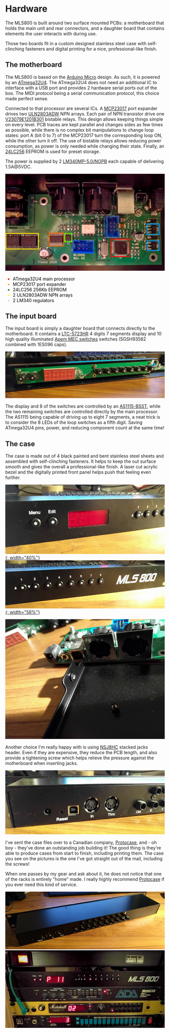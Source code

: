 # Hardware

The MLS800 is built around two surface mounted PCBs: a motherboard that holds the main unit and rear connectors, and a daughter board that contains elements the user interacts with during use.  

Those two boards fit in a custom designed stainless steel case with self-clinching fasteners and digital printing for a nice, professional-like finish.

## The motherboard

The MLS800 is based on the [Arduino Micro](https://store.arduino.cc/usa/arduino-micro) design. As such, it is powered by an [ATmega32U4](https://www.microchip.com/wwwproducts/en/ATmega32U4). The ATmega32U4 does not need an additional IC to interface with a USB port and provides 2 hardware serial ports out of the box. The MIDI protocol being a serial communication protocol, this choice made perfect sense.  

Connected to that processor are several ICs. A [MCP23017](https://www.microchip.com/wwwproducts/en/MCP23017) port expander drives two [ULN2803ADW](https://www.ti.com/store/ti/en/p/product?p=ULN2803ADW) NPN arrays. Each pair of NPN transistor drive one [V23079E1201B301](https://www.te.com/usa-en/product-6-1393788-8.html) bistable relays. This design allows keeping things simple on every level. PCB traces are kept parallel and changes sides as few times as possible, while there is no complex bit manipulations to change loop states: port A (bit 0 to 7) of the MCP23017 turn the corresponding loop ON, while the other turn it off. The use of bistable relays allows reducing power consumption, as power is only needed while changing their state. Finally, an [24LC256](https://www.microchip.com/wwwproducts/en/en010828) EEPROM is used for preset storage.

The power is supplied by 2 [LM340MP-5.0/NOPB](https://www.ti.com/store/ti/en/p/product/?p=LM340MP-5.0/NOPB) each capable of delivering 1.5A@5VDC.

![Main components iFixit style](assets/hardware-motherboard-ifixit.jpg)

<ul>
    <li style="color:red">
        <span style="color:black">ATmega32U4 main processor</span>
    </li>
    <li style="color:orange">
        <span style="color:black">MCP23017 port expander</span>
    </li>
    <li style="color:green">
        <span style="color:black">24LC256 256Kb EEPROM</span>
    </li>
    <li style="color:yellow">
        <span style="color:black">2 ULN2803ADW NPN arrays</span>
    </li>
    <li style="color:lightblue">
        <span style="color:black">2 LM340 regulators</span>
    </li>
</ul>

## The input board

The input board is simply a daughter board that connects directly to the motherboard. It contains a [LTC-5723HR](http://optoelectronics.liteon.com/upload/download/DS-30-96-124/C5723HR.pdf) 4 digits 7 segments display and 10 high quality illuminated [Apem MEC switches](https://www.apem.com/int/29-mec-switches) switches (5GSH93582 combined with 1ES096 caps).

[![Daughterboard](assets/hardware-daughterboard.jpg)](assets/large/hardware-daughterboard.jpg)

The display and 8 of the switches are controlled by an [AS1115-BSST](https://ams.com/as1115), while the two remaining switches are controlled directly by the main processor. The AS1115 being capable of driving up to eight 7 segments, a neat trick is to consider the 8 LEDs of the loop switches as a fifth digit. Saving ATmega32U4 pins, power, and reducing component count at the same time!

## The case

The case is made out of 4 black painted and bent stainless steel sheets and assembled with self-clinching fasteners. It helps to keep the out surface smooth and gives the overall a professional-like finish. A laser cut acrylic bezel and the digitally printed front panel helps push that feeling even further.

[![Rack front left](assets/hardware-rack-front-left.jpg){: width="40%"}](assets/large/hardware-rack-front-left.jpg)&nbsp;&nbsp;
[![Rack front right](assets/hardware-rack-front-right.jpg){: width="58%"}](assets/large/hardware-rack-front-right.jpg)  

[![Self clinching fasteners](assets/hardware-rack-fasteners.jpg)](assets/large/hardware-rack-fasteners.jpg)

Another choice I'm really happy with is using [NSJ8HC](https://www.neutrik.com/en/product/nsj8hc) stacked jacks header. Even if they are expensive, they reduce the PCB length, and also provide a tightening screw which helps relieve the pressure against the motherboard when inserting jacks.

[![Rack  left back](assets/hardware-rack-back-left.jpg)](assets/large/hardware-rack-back-left.jpg)

I've sent the case files over to a Canadian company, [Protocase](https://www.protocase.com), and - oh boy - they've done an outstanding job building it! The good thing is they're able to produce cases from start to finish, including printing them. The case you see on the pictures is the one I've got straight out of the mail, including the screws! 

When one passes by my gear and ask about it, he does not notice that one of the racks is entirely "home" made. I really highly recommend [Protocase](https://www.protocase.com) if you ever need this kind of service.

[![Rack back](assets/hardware-rack-back.jpg)](assets/large/hardware-rack-back.jpg)
[![Rack running](assets/hardware-setup.jpg)](assets/large/hardware-setup.jpg)
